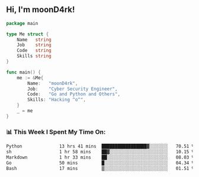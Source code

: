 <h2> Hi, I'm moonD4rk!</h2>

```go
package main

type Me struct {
	Name   string
	Job    string
	Code   string
	Skills string
}

func main() {
	me := &Me{
		Name:   "moonD4rk",
		Job:    "Cyber Security Engineer",
		Code:   "Go and Python and Others",
		Skills: "Hacking ^o^",
	}
	_ = me
}
```

<h3>📊 This Week I Spent My Time On:</h3>
<!-- <img align='right' src="https://github-readme-stats.vercel.app/api?username=moond4rk&show_icons=true&theme=radical", width="300" height="150"> -->

<!--START_SECTION:waka-->

```txt
Python              13 hrs 41 mins  █████████████████▓░░░░░░░   70.51 %
sh                  1 hr 58 mins    ██▓░░░░░░░░░░░░░░░░░░░░░░   10.15 %
Markdown            1 hr 33 mins    ██░░░░░░░░░░░░░░░░░░░░░░░   08.03 %
Go                  50 mins         █░░░░░░░░░░░░░░░░░░░░░░░░   04.34 %
Bash                17 mins         ▒░░░░░░░░░░░░░░░░░░░░░░░░   01.51 %
```

<!--END_SECTION:waka-->

